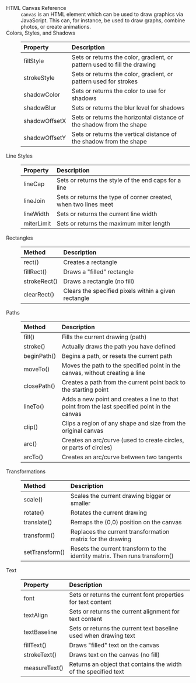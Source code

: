 <dl>
  <dt>HTML Canvas Reference</dt>
  <dd><code>canvas</code> is an HTML element which can be used to draw graphics via JavaScript. This can, for instance, be used to draw graphs, combine photos, or create animations.</dd>

  <dt>Colors, Styles, and Shadows</dt>
  <dd>

|  Property    |	Description                                                                 |
|:-------------|:-------------------------------------------------------------------------------|
|fillStyle	   | Sets or returns the color, gradient, or pattern used to fill the drawing       |
|strokeStyle   | Sets or returns the color, gradient, or pattern used for strokes               |
|shadowColor   | Sets or returns the color to use for shadows                                   |
|shadowBlur	   | Sets or returns the blur level for shadows                                     |
|shadowOffsetX | Sets or returns the horizontal distance of the shadow from the shape           |
|shadowOffsetY | Sets or returns the vertical distance of the shadow from the shape             |

  </dd>

  <dt>Line Styles</dt>
  <dd>

|Property	 |  Description                                                   |
|:-----------|:---------------------------------------------------------------|
|lineCap	 |Sets or returns the style of the end caps for a line            |
|lineJoin	 |Sets or returns the type of corner created, when two lines meet |
|lineWidth	 |Sets or returns the current line width                          |
|miterLimit	 |Sets or returns the maximum miter length                        |

  </dd>

  <dt>Rectangles</dt>
  <dd>
  
|Method	        |Description                                          |
|:--------------|:----------------------------------------------------|
|rect()	        |Creates a rectangle                                  |
|fillRect()	    |Draws a "filled" rectangle                           |
|strokeRect()	|Draws a rectangle (no fill)                          |
|clearRect()	|Clears the specified pixels within a given rectangle |
   
  </dd>

  <dt>Paths</dt>
  <dd>
  
| Method	      |   Description                                                                                 |
|:----------------|:--------------------------------------------------------------------------------------------- |
|fill()	          |Fills the current drawing (path)                                                               |
|stroke()	      |Actually draws the path you have defined                                                       |
|beginPath()	  |Begins a path, or resets the current path                                                      |
|moveTo()	      |Moves the path to the specified point in the canvas, without creating a line                   |
|closePath()	  |Creates a path from the current point back to the starting point                               |
|lineTo()	      |Adds a new point and creates a line to that point from the last specified point in the canvas  |
|clip()	          |Clips a region of any shape and size from the original canvas                                  |
|arc()	          |Creates an arc/curve (used to create circles, or parts of circles)                             |
|arcTo()	      |Creates an arc/curve between two tangents                                                      |
  
  </dd>

  <dt>Transformations</dt>
  <dd>
    
|Method	        |Description                                                                |
|:--------------|:------------------------------------------------------------------------- |
|scale()	    |Scales the current drawing bigger or smaller                               |
|rotate()	    |Rotates the current drawing                                                |
|translate()	|Remaps the (0,0) position on the canvas                                    |
|transform()	|Replaces the current transformation matrix for the drawing                 |
|setTransform()	|Resets the current transform to the identity matrix. Then runs transform() |
  
  </dd>

  <dt>Text</dt>
  <dd>
    
|Property	    |Description                                                       |
|:--------------|:---------------------------------------------------------------- |
|font	        |Sets or returns the current font properties for text content      |
|textAlign	    |Sets or returns the current alignment for text content            |
|textBaseline	|Sets or returns the current text baseline used when drawing text  |
|fillText()	    |Draws "filled" text on the canvas                                 |
|strokeText()	|Draws text on the canvas (no fill)                                |
|measureText()	|Returns an object that contains the width of the specified text   |

  </dd>
</dl>
